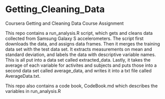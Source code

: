 # Getting_Cleaning_Data
Coursera Getting and Cleaning Data Course Assignment

This repo contains a run_analysis.R script, which gets and cleans data collected from Samsung Galaxy S accelerometers.
The script first downloads the data, and assigns data frames. Then it merges the training data set with the test data set. It extracts measurements on mean and standard deviation, and labels the data with descriptive variable names. This is all put into a data set called extracted_data. Lastly, it takes the average of each variable for activites and subjects and puts those into a second data set called average_data, and writes it into a txt file called AverageData.txt.    

This repo also contains a code book, CodeBook.md which describes the variables in run_analysis.R
